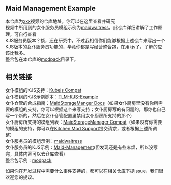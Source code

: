 ## Maid Management Example
本仓库为[xxx]()视频的仓库地址，你可以在这里查看并研究<br>
视频中所用到的女仆服务员模组示例为[maidwaitress](https://github.com/Wall-ev/maidwaitress)，此仓库详细讲解了工作原理，可自行查看<br>
KJS服务员版本？额，还在研究中，不过我相信你们能够根据上述仓库来写出一个KJS版本的女仆服务员功能的，毕竟你都是写经营整合包，在用kjs了，了解的应该比我多。<br>
整合包在本仓库的[modpack](./modpack)目录下。<br>

## 相关链接
女仆模组的KJS支持：[Kubejs Compat](https://github.com/TartaricAcid/TouhouLittleMaid/tree/1.20/src/main/java/com/github/tartaricacid/touhoulittlemaid/compat/kubejs)<br>
女仆模组的KJS示例脚本：[TLM-KJS-Example](https://github.com/TartaricAcid/TLM-KJS-Example)<br>
女仆仓管的合成指南：[MaidStorageManger Docs](https://github.com/zxy19/maid_storage_manager/tree/master/docs)（如果女仆厨房里没有你所需要的模组的支持，你可以根据这个来写支持；女仆厨房写的有问题的，那你也自己写一个新的，然后在女仆仓管配置里禁用女仆厨房所支持的那个）<br>
女仆厨房所支持的模组列表：[MaidStorageManager Compat](https://github.com/Wall-ev/MaidsoulKitchen/tree/1.20.1-1.0-dev/Main/src/main/java/com/github/wallev/maidsoulkitchen/compat/msm)（如果没有你需要的模组的支持，你可以在[Kitchen Mod Support](https://github.com/Wall-ev/MaidsoulKitchen/issues/6)提交请求，或者根据上述所调整）<br>
女仆服务员的模组示例：[maidwaitress](https://github.com/Wall-ev/maidwaitress)<br>
女仆服务员的KJS示例：[Maid-Management](https://github.com/Wall-ev/Maid-Management)(但发现还是有些麻烦，所以没写完，具体内容可以去仓库查看)<br>
整合包示例：[modpack](./modpack)<br>

如果你在开发过程中需要什么事件支持的，都可以在相关仓库下提issue，我们很欢迎您的提议。


